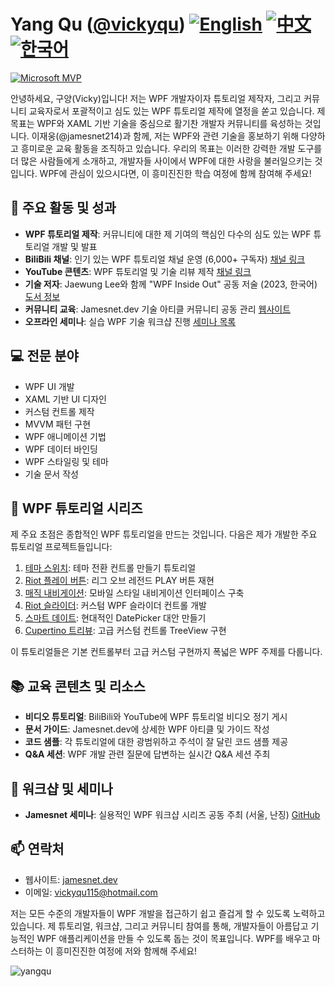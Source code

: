 # Yang Qu ([@vickyqu](https://github.com/vickyqu)) [![English](https://img.shields.io/badge/README.md-English-blue.svg)](README.md) [![中文](https://img.shields.io/badge/README.md-中文-red.svg)](README.zh-CN.md) [![한국어](https://img.shields.io/badge/README.md-한국어-green.svg)](README.ko.md)

[![Microsoft MVP](https://img.shields.io/badge/Microsoft%20MVP-Windows%20Development-blue)](https://mvp.microsoft.com/en-US/MVP/profile/ca186d6d-b3c7-428b-aab1-9479a4145041)

안녕하세요, 구양(Vicky)입니다!
저는 WPF 개발자이자 튜토리얼 제작자, 그리고 커뮤니티 교육자로서 포괄적이고 심도 있는 WPF 튜토리얼 제작에 열정을 쏟고 있습니다. 제 목표는 WPF와 XAML 기반 기술을 중심으로 활기찬 개발자 커뮤니티를 육성하는 것입니다.
이재웅(@jamesnet214)과 함께, 저는 WPF와 관련 기술을 홍보하기 위해 다양하고 흥미로운 교육 활동을 조직하고 있습니다. 우리의 목표는 이러한 강력한 개발 도구를 더 많은 사람들에게 소개하고, 개발자들 사이에서 WPF에 대한 사랑을 불러일으키는 것입니다.
WPF에 관심이 있으시다면, 이 흥미진진한 학습 여정에 함께 참여해 주세요!

## 🚀 주요 활동 및 성과

- **WPF 튜토리얼 제작**: 커뮤니티에 대한 제 기여의 핵심인 다수의 심도 있는 WPF 튜토리얼 개발 및 발표
- **BiliBili 채널**: 인기 있는 WPF 튜토리얼 채널 운영 (6,000+ 구독자) [채널 링크](https://bit.ly/3SkYutn)
- **YouTube 콘텐츠**: WPF 튜토리얼 및 기술 리뷰 제작 [채널 링크](https://bit.ly/3WBe6eR)
- **기술 저자**: Jaewung Lee와 함께 "WPF Inside Out" 공동 저술 (2023, 한국어) [도서 정보](https://bit.ly/4cWqjjQ)
- **커뮤니티 교육**: Jamesnet.dev 기술 아티클 커뮤니티 공동 관리 [웹사이트](https://jamesnet.dev)
- **오프라인 세미나**: 실습 WPF 기술 워크샵 진행 [세미나 목록](https://bit.ly/4bWk3az)

## 💻 전문 분야

- WPF UI 개발
- XAML 기반 UI 디자인
- 커스텀 컨트롤 제작
- MVVM 패턴 구현
- WPF 애니메이션 기법
- WPF 데이터 바인딩
- WPF 스타일링 및 테마
- 기술 문서 작성

## 🌟 WPF 튜토리얼 시리즈

제 주요 초점은 종합적인 WPF 튜토리얼을 만드는 것입니다. 다음은 제가 개발한 주요 튜토리얼 프로젝트들입니다:

1. [테마 스위치](https://github.com/jamesnetgroup/themeswitch): 테마 전환 컨트롤 만들기 튜토리얼
2. [Riot 플레이 버튼](https://github.com/jamesnetgroup/riotplaybutton): 리그 오브 레전드 PLAY 버튼 재현
3. [매직 내비게이션](https://github.com/jamesnetgroup/navigationbar): 모바일 스타일 내비게이션 인터페이스 구축
4. [Riot 슬라이더](https://github.com/jamesnetgroup/riotslider): 커스텀 WPF 슬라이더 컨트롤 개발
5. [스마트 데이트](https://github.com/jamesnetgroup/smartdate): 현대적인 DatePicker 대안 만들기
6. [Cupertino 트리뷰](https://github.com/jamesnetgroup/cupertino-treeview): 고급 커스텀 컨트롤 TreeView 구현

이 튜토리얼들은 기본 컨트롤부터 고급 커스텀 구현까지 폭넓은 WPF 주제를 다룹니다.

## 📚 교육 콘텐츠 및 리소스

- **비디오 튜토리얼**: BiliBili와 YouTube에 WPF 튜토리얼 비디오 정기 게시
- **문서 가이드**: Jamesnet.dev에 상세한 WPF 아티클 및 가이드 작성
- **코드 샘플**: 각 튜토리얼에 대한 광범위하고 주석이 잘 달린 코드 샘플 제공
- **Q&A 세션**: WPF 개발 관련 질문에 답변하는 실시간 Q&A 세션 주최

## 🎤 워크샵 및 세미나

- **Jamesnet 세미나**: 실용적인 WPF 워크샵 시리즈 공동 주최 (서울, 난징) [GitHub](https://github.com/jamesnet214/wpf)

## 📫 연락처

- 웹사이트: [jamesnet.dev](https://jamesnet.dev)
- 이메일: vickyqu115@hotmail.com

저는 모든 수준의 개발자들이 WPF 개발을 접근하기 쉽고 즐겁게 할 수 있도록 노력하고 있습니다. 제 튜토리얼, 워크샵, 그리고 커뮤니티 참여를 통해, 개발자들이 아름답고 기능적인 WPF 애플리케이션을 만들 수 있도록 돕는 것이 목표입니다. WPF를 배우고 마스터하는 이 흥미진진한 여정에 저와 함께해 주세요!

<img src="https://komarev.com/ghpvc/?username=vickyqu" alt="yangqu"/>

